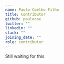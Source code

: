```yaml
---
name: Paulo Coelho Filho
title: Contributor
github: paulocoe
twitter: ""
linkedin: ""
slack: ""
joining_date: ""
role: contributor
---
```


Still waiting for this
